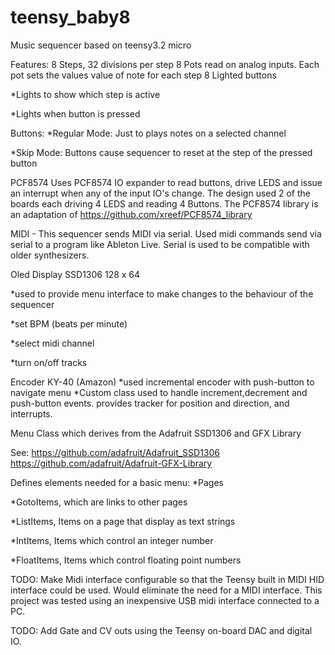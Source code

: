 # teensy_baby8
Music sequencer based on teensy3.2 micro

Features:
8 Steps, 32 divisions per step
8 Pots read on analog inputs. Each pot sets the values value of note for each step
8 Lighted buttons

*Lights to show which step is active

*Lights when button is pressed

Buttons:
*Regular Mode: Just to plays notes on a selected channel

*Skip Mode: Buttons cause sequencer to reset at the step of the pressed button

PCF8574
Uses PCF8574 IO expander to read buttons, drive LEDS and issue an interrupt when any of the input IO's change.
The design used 2 of the boards each driving 4 LEDS and reading 4 Buttons. The PCF8574 library is an adaptation of 
https://github.com/xreef/PCF8574_library

MIDI - This sequencer sends MIDI via serial.
Used midi commands send via serial to a program like Ableton Live. Serial is used to be compatible with older synthesizers.

Oled Display SSD1306 128 x 64

*used to provide menu interface to make changes to the behaviour of the sequencer

*set BPM (beats per minute)

*select midi channel

*turn on/off tracks

Encoder KY-40 (Amazon)
*used incremental encoder with push-button to navigate menu
*Custom class used to handle increment,decrement and push-button events.
provides tracker for position and direction, and interrupts.

Menu
Class which derives from the Adafruit SSD1306 and GFX Library

See:
https://github.com/adafruit/Adafruit_SSD1306
https://github.com/adafruit/Adafruit-GFX-Library

Defines elements needed for a basic menu:
*Pages

*GotoItems, which are links to other pages

*ListItems, Items on a page that display as text strings

*IntItems, Items which control an integer number

*FloatItems, Items which control floating point numbers

TODO: Make Midi interface configurable so that the Teensy built in MIDI HID interface could be used. Would eliminate the need
for a MIDI interface. This project was tested using an inexpensive USB midi interface connected to a PC.

TODO: Add Gate and CV outs using the Teensy on-board DAC and digital IO.
